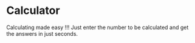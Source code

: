 # Calculator
Calculating made easy !!! Just enter the number to be calculated and get the answers in just seconds.
